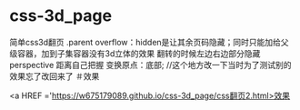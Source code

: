 # css-3d_page
简单css3d翻页
.parent overflow：hidden是让其余页码隐藏；同时只能加给父级容器，加到子集容器没有3d立体的效果 翻转的时候左边右边部分隐藏
perspective 距离自己把握
变换原点：底部; //这个地方改一下当时为了测试别的效果忘了改回来了
＃效果

<a HREF ='https://w675179089.github.io/css-3d_page/css翻页2.html>效果</a>
